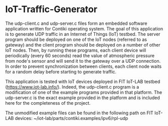 # IoT-Traffic-Generator
The udp-client.c and udp-server.c files form an embedded software application written for Contiki operating system. The goal of this application is to generate UDP traffic in an Internet of Things (IoT) testbed. The server program should be deployed on one of the IoT nodes (referred to as gateway) and the client program should be deployed on a number of other IoT nodes. Then, by running these programs, each client device will periodically (every 60 seconds) read the value of atmospheric pressure from node's sensor and will send it to the gateway over a UDP connection. In order to prevent synchronization between clients, each client node waits for a random delay before starting to generate traffic.

This application is tested with IoT devices deployed in FIT IoT-LAB testbed (https://www.iot-lab.info/). Indeed, the udp-client.c program is a modification of one of the example programs provided in that platform. The udp-server.c is the exact example provided in the platform and is included here for the completeness of the project.

The unmodified example files can  be found in the following path on FIT IoT-LAB devices:
~/iot-lab/parts/contiki.examples/ipv6/rpl-udp
